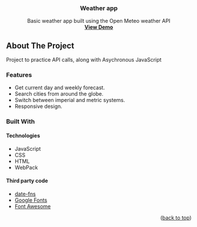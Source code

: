 <h3 align="center">Weather app</h3>

  <p align="center">
    Basic weather app built using the Open Meteo weather API
    <br />
    <a href="https://anibett.github.io/Weather_App/"><strong>View Demo</strong></a>
  </p>
</div>



<!-- ABOUT THE PROJECT -->
## About The Project
Project to practice API calls, along with Asychronous JavaScript
### Features
* Get current day and weekly forecast.
* Search cities from around the globe.
* Switch between imperial and metric systems.
* Responsive design.

### Built With

#### Technologies

* JavaScript
* CSS
* HTML
* WebPack

#### Third party code

* [date-fns](https://date-fns.org/)
* [Google Fonts](https://fonts.google.com/)
* [Font Awesome](https://fontawesome.com/)


<p align="right">(<a href="#top">back to top</a>)</p>
